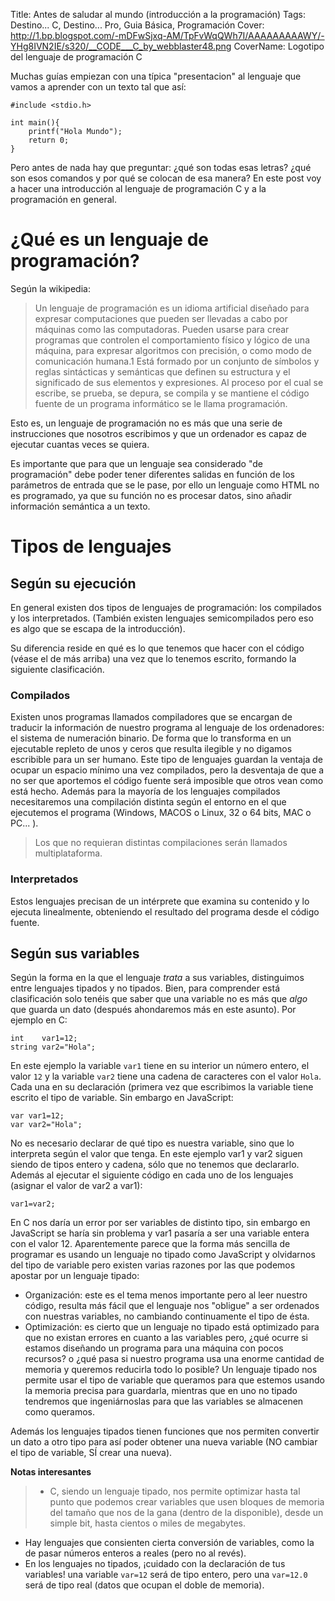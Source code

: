 Title: Antes de saludar al mundo (introducción a la programación)
Tags: Destino... C, Destino... Pro, Guia Básica, Programación
Cover: http://1.bp.blogspot.com/-mDFwSjxq-AM/TpFvWqQWh7I/AAAAAAAAAWY/-YHg8IVN2IE/s320/__CODE___C_by_webblaster48.png
CoverName: Logotipo del lenguaje de programación C

Muchas guías empiezan con una típica "presentacion" al lenguaje que vamos a aprender con un texto tal que así:
    
    #include <stdio.h>

    int main(){
        printf("Hola Mundo");
        return 0;
    }

Pero antes de nada hay que preguntar: ¿qué son todas esas letras? ¿qué son esos comandos y por qué se colocan de esa manera? En este post voy a hacer una introducción al lenguaje de programación C y a la programación en general.

# ¿Qué es un lenguaje de programación?

Según la wikipedia: 
 > Un lenguaje de programación es un idioma artificial diseñado para expresar computaciones que pueden ser llevadas a cabo por máquinas como las computadoras. Pueden usarse para crear programas que controlen el comportamiento físico y lógico de una máquina, para expresar algoritmos con precisión, o como modo de comunicación humana.1 Está formado por un conjunto de símbolos y reglas sintácticas y semánticas que definen su estructura y el significado de sus elementos y expresiones. Al proceso por el cual se escribe, se prueba, se depura, se compila y se mantiene el código fuente de un programa informático se le llama programación.

Esto es, un lenguaje de programación no es más que una serie de instrucciones que nosotros escribimos y que un ordenador es capaz de ejecutar cuantas veces se quiera.

Es importante que para que un lenguaje sea considerado "de programación" debe poder tener diferentes salidas en función de los parámetros de entrada que se le pase, por ello un lenguaje como HTML no es programado, ya que su función no es procesar datos, sino añadir información semántica a un texto.


# Tipos de lenguajes

## Según su ejecución

En general existen dos tipos de lenguajes de programación: los compilados y los interpretados. (También existen lenguajes semicompilados pero eso es algo que se escapa de la introducción).

Su diferencia reside en qué es lo que tenemos que hacer con el código (véase el de más arriba) una vez que lo tenemos escrito, formando la siguiente clasificación.

### Compilados

Existen unos programas llamados compiladores que se encargan de traducir la información de nuestro programa al lenguaje de los ordenadores: el sistema de numeración binario. De forma que lo transforma en un ejecutable repleto de unos y ceros que resulta ilegible y no digamos escribible para un ser humano. Este tipo de lenguajes guardan la ventaja de ocupar un espacio mínimo una vez compilados, pero la desventaja de que a no ser que aportemos el código fuente será imposible que otros vean como está hecho. Además para la mayoría de los lenguajes compilados necesitaremos una compilación distinta según el entorno en el que ejecutemos el programa (Windows, MACOS o Linux, 32 o 64 bits, MAC o PC... ).

 > Los que no requieran distintas compilaciones serán llamados multiplataforma.

### Interpretados

Estos lenguajes precisan de un intérprete que examina su contenido y lo ejecuta linealmente, obteniendo el resultado del programa desde el código fuente.

## Según sus variables

Según la forma en la que el lenguaje *trata* a sus variables, distinguimos entre lenguajes tipados y no tipados. Bien, para comprender está clasificación solo tenéis que saber que una variable no es más que *algo* que guarda un dato (después ahondaremos más en este asunto). Por ejemplo en C:

    int    var1=12;
    string var2="Hola";

En este ejemplo la variable `var1` tiene en su interior un número entero, el valor `12` y la variable `var2` tiene una cadena de caracteres con el valor `Hola`. Cada una en su declaración (primera vez que escribimos la variable tiene escrito el tipo de variable. Sin embargo en JavaScript:

    var var1=12;
    var var2="Hola";

No es necesario declarar de qué tipo es nuestra variable, sino que lo interpreta según el valor que tenga. En este ejemplo var1 y var2 siguen siendo de tipos entero y cadena, sólo que no tenemos que declararlo. Además al ejecutar el siguiente código en cada uno de los lenguajes (asignar el valor de var2 a var1):

    var1=var2;

En C nos daría un error por ser variables de distinto tipo, sin embargo en JavaScript se haría sin problema y var1 pasaría a ser una variable entera con el valor 12.
Aparentemente parece que la forma más sencilla de programar es usando un lenguaje no tipado como JavaScript y olvidarnos del tipo de variable pero existen varias razones por las que podemos apostar por un lenguaje tipado:

 - Organización: este es el tema menos importante pero al leer nuestro código, resulta más fácil que el lenguaje nos "obligue" a ser ordenados con nuestras variables, no cambiando continuamente el tipo de ésta.
 - Optimización: es cierto que un lenguaje no tipado está optimizado para que no existan errores en cuanto a las variables pero, ¿qué ocurre si estamos diseñando un programa para una máquina con pocos recursos? o ¿qué pasa si nuestro programa usa una enorme cantidad de memoria y queremos reducirla todo lo posible? Un lenguaje tipado nos permite usar el tipo de variable que queramos para que estemos usando la memoria precisa para guardarla, mientras que en uno no tipado tendremos que ingeniárnoslas para que las variables se almacenen como queramos.

Además los lenguajes tipados tienen funciones que nos permiten convertir un dato a otro tipo para así poder obtener una nueva variable (NO cambiar el tipo de variable, SÍ crear una nueva).

**Notas interesantes**

 > - C, siendo un lenguaje tipado, nos permite optimizar hasta tal punto que podemos crear variables que usen bloques de memoria del tamaño que nos de la gana (dentro de la disponible), desde un simple bit, hasta cientos o miles de megabytes.
   - Hay lenguajes que consienten cierta conversión de variables, como la de pasar números enteros a reales (pero no al revés).
   - En los lenguajes no tipados, ¡cuidado con la declaración de tus variables! una variable `var=12` será de tipo entero, pero una `var=12.0` será de tipo real (datos que ocupan el doble de memoria).

